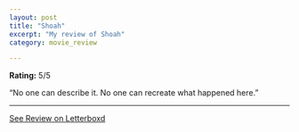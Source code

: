 ```yaml
---
layout: post
title: "Shoah"
excerpt: "My review of Shoah"
category: movie_review

---
```


**Rating:** 5/5

“No one can describe it. No one can recreate what happened here.”

<hr>

[See Review on Letterboxd](https://boxd.it/4hrMpH)
